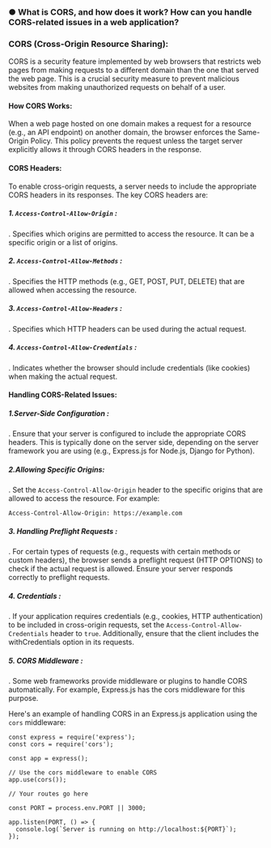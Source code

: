 ### ● What is CORS, and how does it work? How can you handle CORS-related issues in a web application?

### CORS (Cross-Origin Resource Sharing):

CORS is a security feature implemented by web browsers that restricts web pages from making requests to a different domain than the one that served the web page. This is a crucial security measure to prevent malicious websites from making unauthorized requests on behalf of a user.

#### How CORS Works:

When a web page hosted on one domain makes a request for a resource (e.g., an API endpoint) on another domain, the browser enforces the Same-Origin Policy. This policy prevents the request unless the target server explicitly allows it through CORS headers in the response.

#### CORS Headers:

To enable cross-origin requests, a server needs to include the appropriate CORS headers in its responses. The key CORS headers are:

##### 1. `Access-Control-Allow-Origin` :
.    Specifies which origins are permitted to access the resource. It can be a specific origin or a list of origins.
##### 2. `Access-Control-Allow-Methods` :
.    Specifies the HTTP methods (e.g., GET, POST, PUT, DELETE) that are allowed when accessing the resource.
##### 3. `Access-Control-Allow-Headers` :
.   Specifies which HTTP headers can be used during the actual request.
##### 4. `Access-Control-Allow-Credentials` :
.   Indicates whether the browser should include credentials (like cookies) when making the actual request.

#### Handling CORS-Related Issues:

##### 1.Server-Side Configuration :
.   Ensure that your server is configured to include the appropriate CORS headers. This is typically done on the server side, depending on the server framework you are using (e.g., Express.js for Node.js, Django for Python).
##### 2.Allowing Specific Origins:
.   Set the `Access-Control-Allow-Origin` header to the specific origins that are allowed to access the resource. For example:
```
Access-Control-Allow-Origin: https://example.com
```
##### 3. Handling Preflight Requests :
.   For certain types of requests (e.g., requests with certain methods or custom headers), the browser sends a preflight request (HTTP OPTIONS) to check if the actual request is allowed. Ensure your server responds correctly to preflight requests.
##### 4. Credentials :
.   If your application requires credentials (e.g., cookies, HTTP authentication) to be included in cross-origin requests, set the `Access-Control-Allow-Credentials` header to `true`. Additionally, ensure that the client includes the withCredentials option in its requests.
##### 5. CORS Middleware :
.   Some web frameworks provide middleware or plugins to handle CORS automatically. For example, Express.js has the cors middleware for this purpose.

Here's an example of handling CORS in an Express.js application using the `cors` middleware:

```
const express = require('express');
const cors = require('cors');

const app = express();

// Use the cors middleware to enable CORS
app.use(cors());

// Your routes go here

const PORT = process.env.PORT || 3000;

app.listen(PORT, () => {
  console.log(`Server is running on http://localhost:${PORT}`);
});

```
